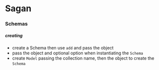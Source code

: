 # Sagan

### Schemas

##### creating
- create a Schema then use `add` and pass the object
- pass the object and optional option when instantiating the `Schema`
- create `Model` passing the collection name, then the object to create the `Schema`